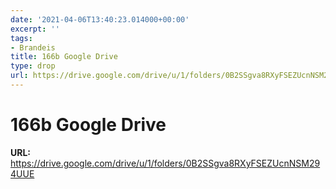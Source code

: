 ```yaml
---
date: '2021-04-06T13:40:23.014000+00:00'
excerpt: ''
tags:
- Brandeis
title: 166b Google Drive
type: drop
url: https://drive.google.com/drive/u/1/folders/0B2SSgva8RXyFSEZUcnNSM294UUE
---
```


# 166b Google Drive

**URL:** https://drive.google.com/drive/u/1/folders/0B2SSgva8RXyFSEZUcnNSM294UUE
